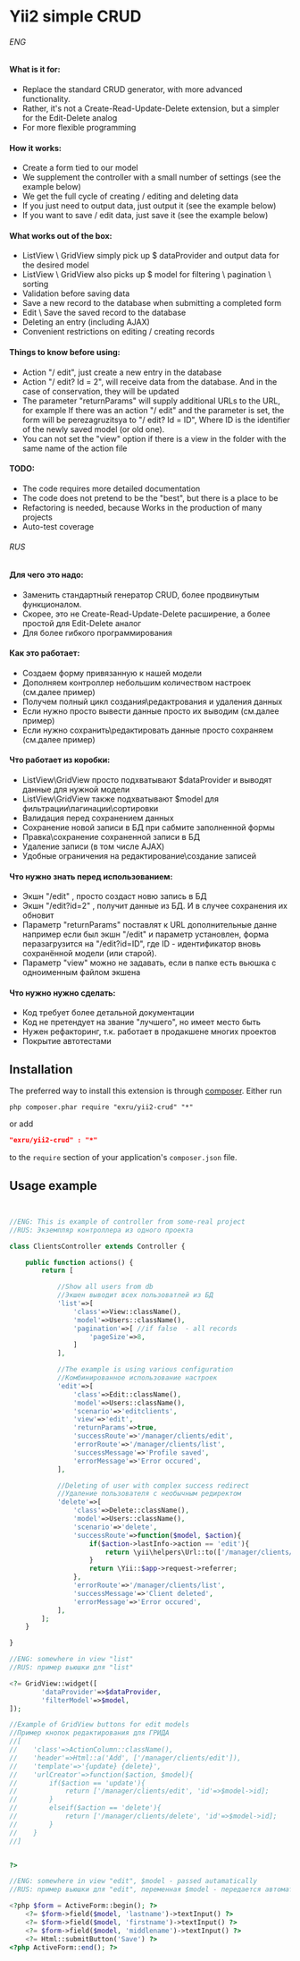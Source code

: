 Yii2 simple CRUD
================

###### ENG

#### What is it for:
- Replace the standard CRUD generator, with more advanced functionality.
- Rather, it's not a Create-Read-Update-Delete extension, but a simpler for the Edit-Delete analog
- For more flexible programming

#### How it works:
- Create a form tied to our model
- We supplement the controller with a small number of settings (see the example below)
- We get the full cycle of creating / editing and deleting data
- If you just need to output data, just output it (see the example below)
- If you want to save / edit data, just save it (see the example below)

#### What works out of the box:
- ListView \ GridView simply pick up $ dataProvider and output data for the desired model
- ListView \ GridView also picks up $ model for filtering \ pagination \ sorting
- Validation before saving data
- Save a new record to the database when submitting a completed form
- Edit \ Save the saved record to the database
- Deleting an entry (including AJAX)
- Convenient restrictions on editing / creating records

#### Things to know before using:
- Action "/ edit", just create a new entry in the database
- Action "/ edit? Id = 2", will receive data from the database. And in the case of conservation, they will be updated
- The parameter "returnParams" will supply additional URLs to the URL, for example
If there was an action "/ edit" and the parameter is set, the form will be perezagruzitsya to "/ edit? Id = ID",
Where ID is the identifier of the newly saved model (or old one).
- You can not set the "view" option if there is a view in the folder with the same name of the action file

#### TODO:
- The code requires more detailed documentation
- The code does not pretend to be the "best", but there is a place to be
- Refactoring is needed, because Works in the production of many projects
- Auto-test coverage

###### RUS

#### Для чего это надо:
- Заменить стандартный генератор CRUD, более продвинутым функционалом.
- Скорее, это не Create-Read-Update-Delete расширение, a более простой для Edit-Delete аналог 
- Для более гибкого программирования

#### Как это работает:
- Создаем форму привязанную к нашей модели
- Дополняем контроллер небольшим количеством настроек (см.далее пример)
- Получем полный цикл создания\редактрования и удаления данных
- Если нужно просто вывести данные просто их выводим (см.далее пример)
- Если нужно сохранить\редактировать данные просто сохраняем (см.далее пример)

#### Что работает из коробки:
- ListView\GridView просто подхватывают $dataProvider и выводят данные для нужной модели
- ListView\GridView также подхватывают $model для фильтрации\пагинации\сортировки
- Валидация перед сохранением данных
- Сохранение новой записи в БД при сабмите заполненной формы
- Правка\сохранение сохраненной записи в БД
- Удаление записи (в том числе AJAX)
- Удобные ограничения на редактирование\создание записей

#### Что нужно знать перед использованием:
- Экшн "/edit" , просто создаст новю запись в БД
- Экшн "/edit?id=2" , получит данные из БД. И в случее сохранения их обновит
- Параметр "returnParams" поставлят к URL дополнительные данне например
если был экшн "/edit" и параметр установлен, форма перазагрузится на "/edit?id=ID",
где ID - идентификатор вновь сохранённой модели (или старой). 
- Параметр "view" можно не задавать, если в папке есть вьюшка с одноименным файлом экшена

#### Что нужно  нужно сделать:
- Код требует более детальной документации
- Код не претендует на звание "лучшего", но имеет место быть
- Нужен рефакторинг, т.к. работает в продакшене многих проектов
- Покрытие автотестами


Installation
------------
The preferred way to install this extension is through [composer](http://getcomposer.org/download/).
Either run
```
php composer.phar require "exru/yii2-crud" "*"
```
or add
```json
"exru/yii2-crud" : "*"
```
to the `require` section of your application's `composer.json` file.

Usage example
------
```php


//ENG: This is example of controller from some-real project
//RUS: Экземпляр контроллера из одного проекта

class ClientsController extends Controller {

    public function actions() {
        return [

            //Show all users from db
            //Экшен выводит всех пользоватлей из БД             
            'list'=>[
                'class'=>View::className(),
                'model'=>Users::className(),
                'pagination'=>[ //if false  - all records
                    'pageSize'=>8,
                ]
            ],

            //The example is using various configuration
            //Комбинированное использование настроек
            'edit'=>[
                'class'=>Edit::className(),
                'model'=>Users::className(),
                'scenario'=>'editclients',
                'view'=>'edit',
                'returnParams'=>true,
                'successRoute'=>'/manager/clients/edit',
                'errorRoute'=>'/manager/clients/list',
                'successMessage'=>'Profile saved',
                'errorMessage'=>'Error occured',
            ],

            //Deleting of user with complex success redirect
            //Удаление пользователя с необычным редиректом
            'delete'=>[
                'class'=>Delete::className(),
                'model'=>Users::className(),
                'scenario'=>'delete',
                'successRoute'=>function($model, $action){
                    if($action->lastInfo->action == 'edit'){
                        return \yii\helpers\Url::to(['/manager/clients/list']);
                    }
                    return \Yii::$app->request->referrer;
                },
                'errorRoute'=>'/manager/clients/list',
                'successMessage'=>'Client deleted',
                'errorMessage'=>'Error occured',
            ],
        ];
    }

}
```

```php
//ENG: somewhere in view "list"
//RUS: пример вьюшки для "list"

<?= GridView::widget([
        'dataProvider'=>$dataProvider,
        'filterModel'=>$model,        
]);

//Example of GridView buttons for edit models
//Пример кнопок редактирования для ГРИДА
//[
//    'class'=>ActionColumn::className(),
//    'header'=>Html::a('Add', ['/manager/clients/edit']),
//    'template'=>'{update} {delete}',
//    'urlCreator'=>function($action, $model){
//        if($action == 'update'){
//            return ['/manager/clients/edit', 'id'=>$model->id];
//        }
//        elseif($action == 'delete'){
//            return ['/manager/clients/delete', 'id'=>$model->id];
//        }
//    }
//]


?>
```

```PHP
//ENG: somewhere in view "edit", $model - passed autamatically
//RUS: пример вьюшки для "edit", переменная $model - передается автоматически

<?php $form = ActiveForm::begin(); ?>
    <?= $form->field($model, 'lastname')->textInput() ?>
    <?= $form->field($model, 'firstname')->textInput() ?>
    <?= $form->field($model, 'middlename')->textInput() ?>
    <?= Html::submitButton('Save') ?>
<?php ActiveForm::end(); ?>

```


